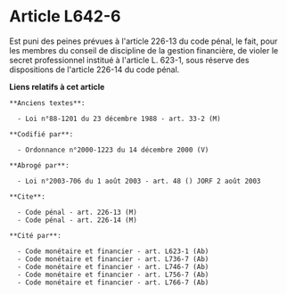 # Article L642-6

Est puni des peines prévues à l'article 226-13 du code pénal, le fait, pour les membres du conseil de discipline de la
gestion financière, de violer le secret professionnel institué à l'article L. 623-1, sous réserve des dispositions de
l'article 226-14 du code pénal.

**Liens relatifs à cet article**

	**Anciens textes**:

	  - Loi n°88-1201 du 23 décembre 1988 - art. 33-2 (M)

	**Codifié par**:

	  - Ordonnance n°2000-1223 du 14 décembre 2000 (V)

	**Abrogé par**:

	  - Loi n°2003-706 du 1 août 2003 - art. 48 () JORF 2 août 2003

	**Cite**:

	  - Code pénal - art. 226-13 (M)
	  - Code pénal - art. 226-14 (M)

	**Cité par**:

	  - Code monétaire et financier - art. L623-1 (Ab)
	  - Code monétaire et financier - art. L736-7 (Ab)
	  - Code monétaire et financier - art. L746-7 (Ab)
	  - Code monétaire et financier - art. L756-7 (Ab)
	  - Code monétaire et financier - art. L766-7 (Ab)
